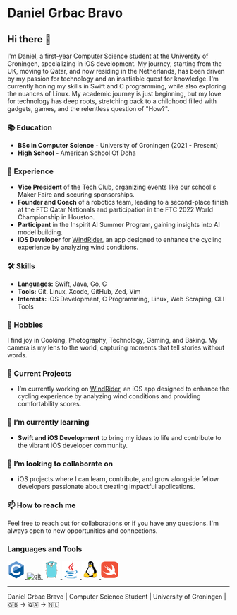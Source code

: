 # Daniel Grbac Bravo

## Hi there 👋

I'm Daniel, a first-year Computer Science student at the University of Groningen, specializing in iOS development. My journey, starting from the UK, moving to Qatar, and now residing in the Netherlands, has been driven by my passion for technology and an insatiable quest for knowledge. I'm currently honing my skills in Swift and C programming, while also exploring the nuances of Linux. My academic journey is just beginning, but my love for technology has deep roots, stretching back to a childhood filled with gadgets, games, and the relentless question of "How?".

### 📚 Education

- **BSc in Computer Science** - University of Groningen (2021 - Present)
- **High School** - American School Of Doha

### 💼 Experience

- **Vice President** of the Tech Club, organizing events like our school's Maker Faire and securing sponsorships.
- **Founder and Coach** of a robotics team, leading to a second-place finish at the FTC Qatar Nationals and participation in the FTC 2022 World Championship in Houston.
- **Participant** in the Inspirit AI Summer Program, gaining insights into AI model building.
- **iOS Developer** for [WindRider](https://github.com/Daiigr/windrider-ios.git), an app designed to enhance the cycling experience by analyzing wind conditions.

### 🛠 Skills

- **Languages:** Swift, Java, Go, C
- **Tools:** Git, Linux, Xcode, GitHub, Zed, Vim
- **Interests:** iOS Development, C Programming, Linux, Web Scraping, CLI Tools

### 📸 Hobbies

I find joy in Cooking, Photography, Technology, Gaming, and Baking. My camera is my lens to the world, capturing moments that tell stories without words.

### 🚀 Current Projects

- I’m currently working on [WindRider](https://github.com/Daiigr/windrider-ios.git), an iOS app designed to enhance the cycling experience by analyzing wind conditions and providing comfortability scores.

### 🌱 I’m currently learning

- **Swift and iOS Development** to bring my ideas to life and contribute to the vibrant iOS developer community.

### 👯 I’m looking to collaborate on

- iOS projects where I can learn, contribute, and grow alongside fellow developers passionate about creating impactful applications.

### 📫 How to reach me

Feel free to reach out for collaborations or if you have any questions. I'm always open to new opportunities and connections.

### Languages and Tools

<p align="left"> <a href="https://www.cprogramming.com/" target="_blank" rel="noreferrer"> <img src="https://raw.githubusercontent.com/devicons/devicon/master/icons/c/c-original.svg" alt="c" width="40" height="40"/> </a> <a href="https://git-scm.com/" target="_blank" rel="noreferrer"> <img src="https://www.vectorlogo.zone/logos/git-scm/git-scm-icon.svg" alt="git" width="40" height="40"/> </a> <a href="https://golang.org" target="_blank" rel="noreferrer"> <img src="https://raw.githubusercontent.com/devicons/devicon/master/icons/go/go-original.svg" alt="go" width="40" height="40"/> </a> <a href="https://www.java.com" target="_blank" rel="noreferrer"> <img src="https://raw.githubusercontent.com/devicons/devicon/master/icons/java/java-original.svg" alt="java" width="40" height="40"/> </a> <a href="https://www.linux.org/" target="_blank" rel="noreferrer"> <img src="https://raw.githubusercontent.com/devicons/devicon/master/icons/linux/linux-original.svg" alt="linux" width="40" height="40"/> </a> <a href="https://developer.apple.com/swift/" target="_blank" rel="noreferrer"> <img src="https://raw.githubusercontent.com/devicons/devicon/master/icons/swift/swift-original.svg" alt="swift" width="40" height="40"/> </a> </p>

---

Daniel Grbac Bravo | Computer Science Student | University of Groningen | 🇬🇧 -> 🇶🇦 -> 🇳🇱
